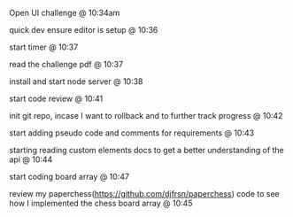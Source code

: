 Open UI challenge @ 10:34am

quick dev ensure editor is setup @ 10:36

start timer @ 10:37

read the challenge pdf @ 10:37

install and start node server @ 10:38

start code review @ 10:41

init git repo, incase I want to rollback and to further track progress @ 10:42

start adding pseudo code and comments for requirements @ 10:43

starting reading custom elements docs to get a better understanding of the api @ 10:44

start coding board array @ 10:47

review my paperchess(https://github.com/djfrsn/paperchess) code to see how I implemented the chess board array @ 10:45
